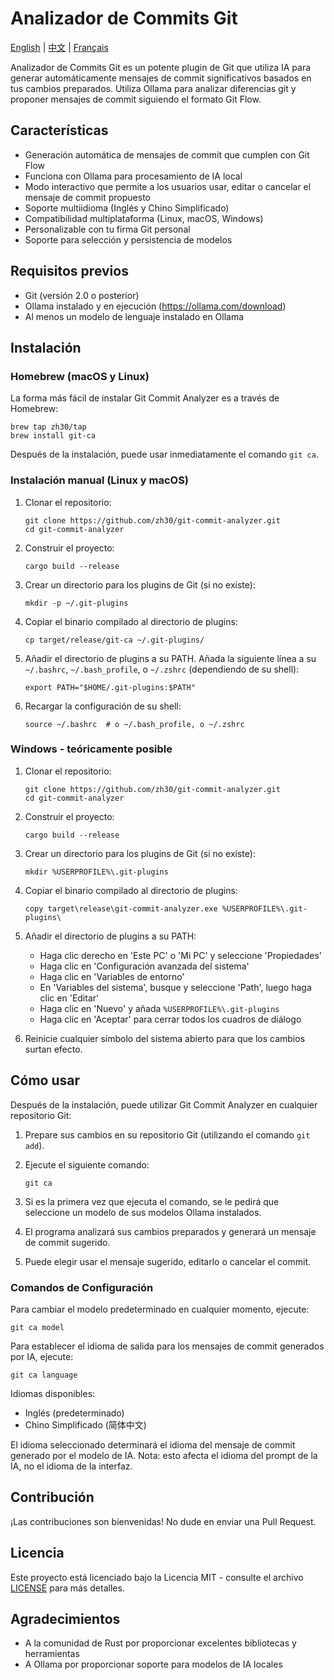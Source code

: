 # Analizador de Commits Git

[English](README.md) | [中文](README_ZH.md) | [Français](README_FR.md)

Analizador de Commits Git es un potente plugin de Git que utiliza IA para generar automáticamente mensajes de commit significativos basados en tus cambios preparados. Utiliza Ollama para analizar diferencias git y proponer mensajes de commit siguiendo el formato Git Flow.

## Características

- Generación automática de mensajes de commit que cumplen con Git Flow
- Funciona con Ollama para procesamiento de IA local
- Modo interactivo que permite a los usuarios usar, editar o cancelar el mensaje de commit propuesto
- Soporte multiidioma (Inglés y Chino Simplificado)
- Compatibilidad multiplataforma (Linux, macOS, Windows)
- Personalizable con tu firma Git personal
- Soporte para selección y persistencia de modelos

## Requisitos previos

- Git (versión 2.0 o posterior)
- Ollama instalado y en ejecución (https://ollama.com/download)
- Al menos un modelo de lenguaje instalado en Ollama

## Instalación

### Homebrew (macOS y Linux)

La forma más fácil de instalar Git Commit Analyzer es a través de Homebrew:

```
brew tap zh30/tap
brew install git-ca
```

Después de la instalación, puede usar inmediatamente el comando `git ca`.

### Instalación manual (Linux y macOS)

1. Clonar el repositorio:
   ```
   git clone https://github.com/zh30/git-commit-analyzer.git
   cd git-commit-analyzer
   ```

2. Construir el proyecto:
   ```
   cargo build --release
   ```

3. Crear un directorio para los plugins de Git (si no existe):
   ```
   mkdir -p ~/.git-plugins
   ```

4. Copiar el binario compilado al directorio de plugins:
   ```
   cp target/release/git-ca ~/.git-plugins/
   ```

5. Añadir el directorio de plugins a su PATH. Añada la siguiente línea a su `~/.bashrc`, `~/.bash_profile`, o `~/.zshrc` (dependiendo de su shell):
   ```
   export PATH="$HOME/.git-plugins:$PATH"
   ```

6. Recargar la configuración de su shell:
   ```
   source ~/.bashrc  # o ~/.bash_profile, o ~/.zshrc
   ```

### Windows - teóricamente posible

1. Clonar el repositorio:
   ```
   git clone https://github.com/zh30/git-commit-analyzer.git
   cd git-commit-analyzer
   ```

2. Construir el proyecto:
   ```
   cargo build --release
   ```

3. Crear un directorio para los plugins de Git (si no existe):
   ```
   mkdir %USERPROFILE%\.git-plugins
   ```

4. Copiar el binario compilado al directorio de plugins:
   ```
   copy target\release\git-commit-analyzer.exe %USERPROFILE%\.git-plugins\
   ```

5. Añadir el directorio de plugins a su PATH:
   - Haga clic derecho en 'Este PC' o 'Mi PC' y seleccione 'Propiedades'
   - Haga clic en 'Configuración avanzada del sistema'
   - Haga clic en 'Variables de entorno'
   - En 'Variables del sistema', busque y seleccione 'Path', luego haga clic en 'Editar'
   - Haga clic en 'Nuevo' y añada `%USERPROFILE%\.git-plugins`
   - Haga clic en 'Aceptar' para cerrar todos los cuadros de diálogo

6. Reinicie cualquier símbolo del sistema abierto para que los cambios surtan efecto.

## Cómo usar

Después de la instalación, puede utilizar Git Commit Analyzer en cualquier repositorio Git:

1. Prepare sus cambios en su repositorio Git (utilizando el comando `git add`).
2. Ejecute el siguiente comando:

   ```
   git ca
   ```

3. Si es la primera vez que ejecuta el comando, se le pedirá que seleccione un modelo de sus modelos Ollama instalados.
4. El programa analizará sus cambios preparados y generará un mensaje de commit sugerido.
5. Puede elegir usar el mensaje sugerido, editarlo o cancelar el commit.

### Comandos de Configuración

Para cambiar el modelo predeterminado en cualquier momento, ejecute:

```
git ca model
```

Para establecer el idioma de salida para los mensajes de commit generados por IA, ejecute:

```
git ca language
```

Idiomas disponibles:
- Inglés (predeterminado)
- Chino Simplificado (简体中文)

El idioma seleccionado determinará el idioma del mensaje de commit generado por el modelo de IA. Nota: esto afecta el idioma del prompt de la IA, no el idioma de la interfaz.

## Contribución

¡Las contribuciones son bienvenidas! No dude en enviar una Pull Request.

## Licencia

Este proyecto está licenciado bajo la Licencia MIT - consulte el archivo [LICENSE](LICENSE) para más detalles.

## Agradecimientos

- A la comunidad de Rust por proporcionar excelentes bibliotecas y herramientas
- A Ollama por proporcionar soporte para modelos de IA locales 